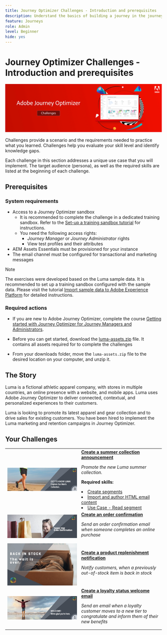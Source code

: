 ```yaml
---
title: Journey Optimizer Challenges - Introduction and prerequisites
description: Understand the basics of building a journey in the journey canvas.
feature: Journeys
role: Admin
level: Beginner
hide: yes
---
```


# Journey Optimizer Challenges - Introduction and prerequisites

![AJO Challenges Banner](./assets/ajo-banner-challenges.png)

Challenges provide a scenario and the requirements needed to practice what you learned. Challenges help you evaluate your skill level and identify knowledge gaps. 

Each challenge in this section addresses a unique use case that you will implement. The target audience (persona), as well as the required skills are listed at the beginning of each challenge.

## Prerequisites

### System requirements

* Access to a Journey Optimizer sandbox
  * It is recommended to complete the challenge in a dedicated training sandbox. Refer to the [Set-up a training sandbox tutorial](https://experienceleague.adobe.com//docs/journey-optimizer-learn/configure-a-training-sandbox/introduction-and-prerequisites.html) for instructions.
  * You need the following access rights:
    * *Journey Manager* or *Journey Administrator* rights
    * View test profiles and their attributes
* AEM Assets Essentials must be provisioned for your instance
* The email channel must be configured for transactional and marketing messages

>[!NOTE]
> The exercises were developed based on the Luma sample data. It is recommended to set up a training sandbox configured with the sample data. Please visit the tutorial [Import sample data to Adobe Experience Platform](https://experienceleague.adobe.com/docs/platform-learn/tutorials/import-sample-data.html?lang=en) for detailed instructions.

### Required actions

* If you are new to Adobe Journey Optimizer, complete the course [Getting started with Journey Optimizer for Journey Managers and Administrators](https://experienceleague.adobe.com/?recommended=JourneyOptimizer-U-1-2021.1).

* Before you can get started, download the [luma-assets.zip](/help/challenges/assets/email-assets/luma-assets.zip) file. It contains all assets required for to complete the challenges

* From your downloads folder, move the `luma-assets.zip` file to the desired location on your computer, and unzip it.

## The Story

Luma is a fictional athletic apparel company, with stores in multiple countries, an online presence with a website, and mobile apps. Luma uses Adobe Journey Optimizer to deliver connected, contextual, and personalized experiences to their customers.

Luma is looking to promote its latest apparel and gear collection and to drive sales for existing customers. You have been hired to implement the Luma marketing and retention campaigns in Journey Optimizer.

## Your Challenges

<table>
<tr>
<td>
 <div>
      <a href="summer-collection-announcement-challenge.md">
        <img alt="Image for Summer Collection Announcement" src="./assets/email-assets/luma-transactional-onboarding-3.png"/>
      </a>
      </div>
  </td>
  <td>
   <a href="summer-collection-announcement-challenge.md">
    <strong>Create a summer collection announcement </strong>
    </a>
      <p>
      <em>Promote the new Luma summer collection. </em>
      <p>
      <b>Required skills:</b>
      <li><a href=https://experienceleague.adobe.com/docs/journey-optimizer-learn/tutorials/create-segments.html> Create segments</li>
      <li><a href=https://experienceleague.adobe.com/docs/journey-optimizer-learn/tutorials/create-messages/import-and-author-html-email-content.html>Import and author HTML email content</li>
      <li><a href=https://experienceleague.adobe.com/docs/journey-optimizer-learn/tutorials/create-journeys/use-case-read-segment.html>Use Case - Read segment</li>
  </td>
  </tr>
  <tr>
  <td>
  <div>
    <a href="order-confirmation-challenge.md">
      <img alt="Luma Email" src="./assets/email-assets/luma-transactional-order-confirmation.png"/>
    </a>
  </td>
  <td>
      <a href="order-confirmation-challenge.md">
    <strong>Create an order confirmation</strong>
    </a>
    <div>
    <p>
    <em>Send an order confirmation email when someone completes an online purchase
    </em>
    <p>
  </td>
  </tr>
  <tr>
    <td>
    <div>
    <a href="product-replenishment-challenge.md">
      <img alt="Luma website" src="./assets/email-assets/luma-ProductReplenishment.jpg"/>
    </a>
    </div>
    <td>
    <div >
      <a href="product-replenishment-challenge.md">
    <strong>Create a product replenishment notification </strong>
    </a>
    </div>
    <p>
    <em>Notify customers, when a previously out-of-stock item is back in stock</em>
    <p>
  </td>
  </tr>
  <tr>
    <td>
    <div>
    <a href="loyalty-status-welcome-email-challenge.md">
      <img alt="Welcome" src="./assets/email-assets/luma-transactional-onboarding-1.png"/>
    </a>
    </div>
    <td>
    <div >
      <a href="loyalty-status-welcome-email-challenge.md">
    <strong>Create a loyalty status welcome email </strong>
    </a>
    </div>
    <p>
    <em>Send an email when a loyalty customer moves to a new tier to congratulate and inform them of their new benefits</em>
    <p>
  </td>
  </tr>
</table>
